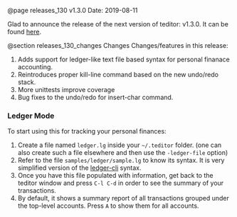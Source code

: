 @page releases_130 v1.3.0
Date: 2019-08-11

Glad to announce the release of the next version of teditor: v1.3.0. It
can be found [here](https://github.com/teju85/teditor/releases/tag/1.3.0).

@section releases_130_changes Changes
Changes/features in this release:
1. Adds support for ledger-like text file based syntax for personal finanace
   accounting.
2. Reintroduces proper kill-line command based on the new undo/redo stack.
3. More unittests improve coverage
4. Bug fixes to the undo/redo for insert-char command.

### Ledger Mode
To start using this for tracking your personal finances:
1. Create a file named `ledger.lg` inside your `~/.teditor` folder. (one can
   also create such a file elsewhere and then use the `-ledger-file` option)
2. Refer to the file `samples/ledger/sample.lg` to know its syntax. It is very
   simplified version of the [ledger-cli](https://www.ledger-cli.org/) syntax.
3. Once you have this file populated with information, get back to the teditor
   window and press `C-l C-d` in order to see the summary of your transactions.
4. By default, it shows a summary report of all transactions grouped under the
   top-level accounts. Press `A` to show them for all accounts.
